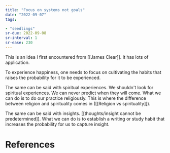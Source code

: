 ```yaml
---
title: "Focus on systems not goals"
date: "2022-09-07"
tags:

- "seedlings"
sr-due: 2022-09-08
sr-interval: 1
sr-ease: 230
---
```


This is an idea I first encountered from [[James Clear]]. It has lots of application.

To experience happiness, one needs to focus on cultivating the habits that raises the probability for it to be experienced.

The same can be said with spiritual experiences. We shouldn't look for spiritual experiences. We can never predict when they will come. What we can do is to do our practice religiously. This is where the difference between religion and spirituality comes in ([[Religion vs spirituality]]).

The same can be said with insights. [[thoughts/insight cannot be predetermined]]. What we can do is to establish a writing or study habit that increases the probability for us to capture insight.

# References